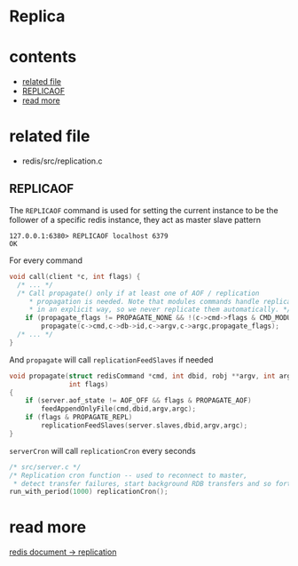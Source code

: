 # Replica

# contents

* [related file](#related-file)
* [REPLICAOF](#REPLICAOF)
* [read more](#read-more)

# related file

* redis/src/replication.c

## REPLICAOF

The `REPLICAOF` command is used for setting the current instance to be the follower of a specific redis instance, they act as master slave pattern

```shell script
127.0.0.1:6380> REPLICAOF localhost 6379
OK
```

For every command 

```c
void call(client *c, int flags) {
  /* ... */
  /* Call propagate() only if at least one of AOF / replication
     * propagation is needed. Note that modules commands handle replication
     * in an explicit way, so we never replicate them automatically. */
    if (propagate_flags != PROPAGATE_NONE && !(c->cmd->flags & CMD_MODULE))
        propagate(c->cmd,c->db->id,c->argv,c->argc,propagate_flags);
  /* ... */
}
```

And `propagate` will call `replicationFeedSlaves` if needed

```c
void propagate(struct redisCommand *cmd, int dbid, robj **argv, int argc,
               int flags)
{
    if (server.aof_state != AOF_OFF && flags & PROPAGATE_AOF)
        feedAppendOnlyFile(cmd,dbid,argv,argc);
    if (flags & PROPAGATE_REPL)
        replicationFeedSlaves(server.slaves,dbid,argv,argc);
}
```



`serverCron` will call `replicationCron` every seconds

```c
/* src/server.c */
/* Replication cron function -- used to reconnect to master,
 * detect transfer failures, start background RDB transfers and so forth. */
run_with_period(1000) replicationCron();
```



# read more

[redis document -> replication](https://redis.io/topics/replication)

